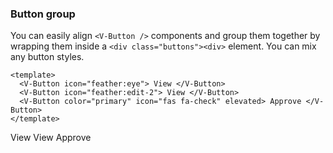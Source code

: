### Button group

You can easily align `<V-Button />` components and group them together
by wrapping them inside a `<div class="buttons"><div>` element.
You can mix any button styles.

<!--code-->

```vue
<template>
  <V-Button icon="feather:eye"> View </V-Button>
  <V-Button icon="feather:edit-2"> View </V-Button>
  <V-Button color="primary" icon="fas fa-check" elevated> Approve </V-Button>
</template>
```

<!--/code-->

<!--example-->

<div class="buttons">
  <V-Button icon="feather:eye">
    View
  </V-Button>
  <V-Button icon="feather:edit-2">
    View
  </V-Button>
  <V-Button color="primary" icon="fas fa-check" elevated>
    Approve
  </V-Button>
</div>

<!--/example-->
